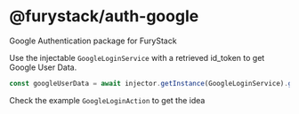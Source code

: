# @furystack/auth-google

Google Authentication package for FuryStack

Use the injectable `GoogleLoginService` with a retrieved id_token to get Google User Data.

```ts
const googleUserData = await injector.getInstance(GoogleLoginService).getGoogleUserData(loginData.token)
```

Check the example `GoogleLoginAction` to get the idea

